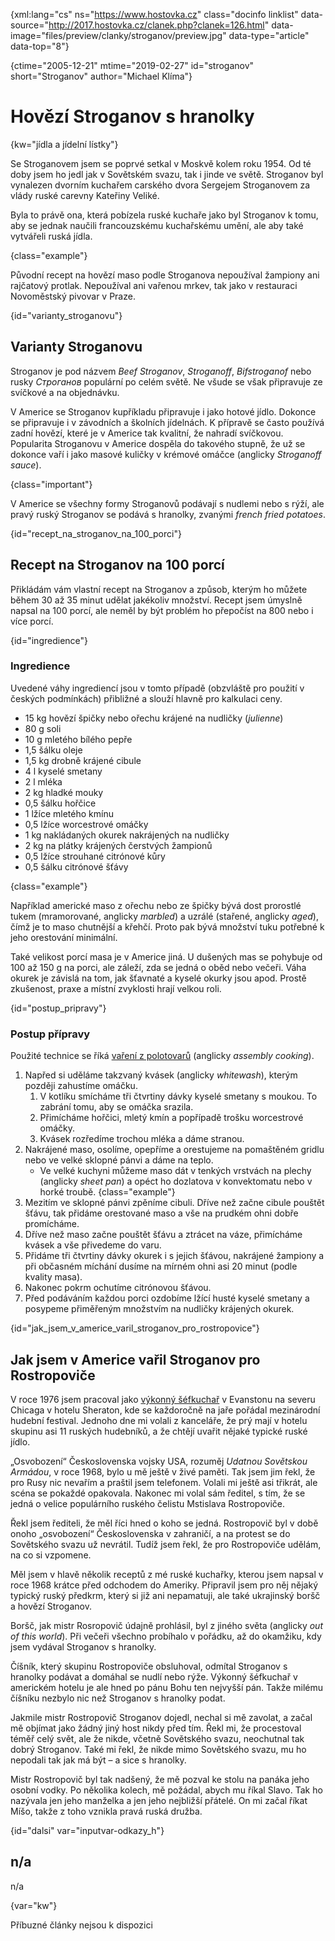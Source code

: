 
{xml:lang="cs" ns="https://www.hostovka.cz" class="docinfo linklist" data-source="http://2017.hostovka.cz/clanek.php?clanek=126.html" data-image="files/preview/clanky/stroganov/preview.jpg" data-type="article" data-top="8"}

{ctime="2005-12-21" mtime="2019-02-27" id="stroganov" short="Stroganov" author="Michael Klíma"}

# Hovězí Stroganov s hranolky

<!-- generated attribute kw by user_udpatekw.sh on 2020-04-21, do not edit -->

{kw="jídla a jídelní lístky"}

Se Stroganovem jsem se poprvé setkal v Moskvě kolem roku 1954. Od té doby jsem ho jedl jak v Sovětském svazu, tak i jinde ve světě. Stroganov byl vynalezen dvorním kuchařem carského dvora Sergejem Stroganovem za vlády ruské carevny Kateřiny Veliké.

Byla to právě ona, která pobízela ruské kuchaře jako byl Stroganov k tomu, aby se jednak naučili francouzskému kuchařskému umění, ale aby také vytvářeli ruská jídla.

{class="example"}

Původní recept na hovězí maso podle Stroganova nepoužíval žampiony ani rajčatový protlak. Nepoužíval ani vařenou mrkev, tak jako v restauraci Novoměstský pivovar v Praze.

{id="varianty_stroganovu"}

## Varianty Stroganovu

Stroganov je pod názvem _Beef Stroganov_, _Stroganoff_, _Bifstroganof_ nebo rusky _Строганов_ populární po celém světě. Ne všude se však připravuje ze svíčkové a na objednávku.

V Americe se Stroganov kupříkladu připravuje i jako hotové jídlo. Dokonce se připravuje i v závodních a školních jídelnách. K přípravě se často používá zadní hovězí, které je v Americe tak kvalitní, že nahradí svíčkovou. Popularita Stroganovu v Americe dospěla do takového stupně, že už se dokonce vaří i jako masové kuličky v krémové omáčce (anglicky _Stroganoff sauce_).

{class="important"}

V Americe se všechny formy Stroganovů podávají s nudlemi nebo s rýží, ale pravý ruský Stroganov se podává s hranolky, zvanými _french fried potatoes_.

{id="recept\_na\_stroganov\_na\_100_porci"}

## Recept na Stroganov na 100 porcí

Přikládám vám vlastní recept na Stroganov a způsob, kterým ho můžete během 30 až 35 minut udělat jakékoliv množství. Recept jsem úmyslně napsal na 100 porcí, ale neměl by být problém ho přepočíst na 800 nebo i více porcí.

{id="ingredience"}

### Ingredience

Uvedené váhy ingrediencí jsou v tomto případě (obzvláště pro použití v českých podmínkách) přibližné a slouží hlavně pro kalkulaci ceny.

  * 15 kg hovězí špičky nebo ořechu krájené na nudličky (_julienne_)
  * 80 g soli
  * 10 g mletého bílého pepře
  * 1,5 šálku oleje
  * 1,5 kg drobně krájené cibule
  * 4 l kyselé smetany
  * 2 l mléka
  * 2 kg hladké mouky
  * 0,5 šálku hořčice
  * 1 lžíce mletého kmínu
  * 0,5 lžíce worcestrové omáčky
  * 1 kg nakládaných okurek nakrájených na nudličky
  * 2 kg na plátky krájených čerstvých žampionů
  * 0,5 lžíce strouhané citrónové kůry
  * 0,5 šálku citrónové šťávy

{class="example"}

Například americké maso z ořechu nebo ze špičky bývá dost prorostlé tukem (mramorované, anglicky _marbled_) a uzrálé (stařené, anglicky _aged_), čímž je to maso chutnější a křehčí. Proto pak bývá množství tuku potřebné k jeho orestování minimální.

Také velikost porcí masa je v Americe jiná. U dušených mas se pohybuje od 100 až 150 g na porci, ale záleží, zda se jedná o oběd nebo večeři. Váha okurek je závislá na tom, jak šťavnaté a kyselé okurky jsou apod. Prostě zkušenost, praxe a místní zvyklosti hrají velkou roli.

{id="postup_pripravy"}

### Postup přípravy

Použité technice se říká [vaření z polotovarů][1] (anglicky _assembly cooking_).

  1. Napřed si uděláme takzvaný kvásek (anglicky _whitewash_), kterým později zahustíme omáčku. 
      1. V kotlíku smícháme tři čtvrtiny dávky kyselé smetany s moukou. To zabrání tomu, aby se omáčka srazila.
      2. Přimícháme hořčici, mletý kmín a popřípadě trošku worcestrové omáčky.
      3. Kvásek rozředíme trochou mléka a dáme stranou.
  2. Nakrájené maso, osolíme, opepříme a orestujeme na pomaštěném gridlu nebo ve velké sklopné pánvi a dáme na teplo. 
      * Ve velké kuchyni můžeme maso dát v tenkých vrstvách na plechy (anglicky _sheet pan_) a opéct ho dozlatova v konvektomatu nebo v horké troubě. {class="example"}
  3. Mezitím ve sklopné pánvi zpěníme cibuli. Dříve než začne cibule pouštět šťávu, tak přidáme orestované maso a vše na prudkém ohni dobře promícháme.
  4. Dříve než maso začne pouštět šťávu a ztrácet na váze, přimícháme kvásek a vše přivedeme do varu.
  5. Přidáme tři čtvrtiny dávky okurek i s jejich šťávou, nakrájené žampiony a při občasném míchání dusíme na mírném ohni asi 20 minut (podle kvality masa).
  6. Nakonec pokrm ochutíme citrónovou šťávou.
  7. Před podáváním každou porci ozdobíme lžící husté kyselé smetany a posypeme přiměřeným množstvím na nudličky krájených okurek.

{id="jak\_jsem\_v\_americe\_varil\_stroganov\_pro_rostropovice"}

## Jak jsem v Americe vařil Stroganov pro Rostropoviče

V roce 1976 jsem pracoval jako [výkonný šéfkuchař][2] v Evanstonu na severu Chicaga v hotelu Sheraton, kde se každoročně na jaře pořádal mezinárodní hudební festival. Jednoho dne mi volali z kanceláře, že prý mají v hotelu skupinu asi 11 ruských hudebníků, a že chtějí uvařit nějaké typické ruské jídlo.

„Osvobození“ Československa vojsky USA, rozuměj _Udatnou Sovětskou Armádou_, v roce 1968, bylo u mě ještě v živé paměti. Tak jsem jim řekl, že pro Rusy nic nevařím a praštil jsem telefonem. Volali mi ještě asi třikrát, ale scéna se pokaždé opakovala. Nakonec mi volal sám ředitel, s tím, že se jedná o velice populárního ruského čelistu Mstislava Rostropoviče.

Řekl jsem řediteli, že měl říci hned o koho se jedná. Rostropovič byl v době onoho „osvobození“ Československa v zahraničí, a na protest se do Sovětského svazu už nevrátil. Tudíž jsem řekl, že pro Rostropoviče udělám, na co si vzpomene.

Měl jsem v hlavě několik receptů z mé ruské kuchařky, kterou jsem napsal v roce 1968 krátce před odchodem do Ameriky. Připravil jsem pro něj nějaký typický ruský předkrm, který si již ani nepamatuji, ale také ukrajinský boršč a hovězí Stroganov.

Boršč, jak mistr Rosropovič údajně prohlásil, byl z jiného světa (anglicky _out of this world_). Při večeři všechno probíhalo v pořádku, až do okamžiku, kdy jsem vydával Stroganov s hranolky.

Číšník, který skupinu Rostropoviče obsluhoval, odmítal Stroganov s hranolky podávat a domáhal se nudlí nebo rýže. Výkonný šéfkuchař v americkém hotelu je ale hned po pánu Bohu ten nejvyšší pán. Takže milému číšníku nezbylo nic než Stroganov s hranolky podat.

Jakmile mistr Rostropovič Stroganov dojedl, nechal si mě zavolat, a začal mě objímat jako žádný jiný host nikdy před tím. Řekl mi, že procestoval téměř celý svět, ale že nikde, včetně Sovětského svazu, neochutnal tak dobrý Stroganov. Také mi řekl, že nikde mimo Sovětského svazu, mu ho nepodali tak jak má být – a sice s hranolky.

Mistr Rostropovič byl tak nadšený, že mě pozval ke stolu na panáka jeho osobní vodky. Po několika kolech, mě požádal, abych mu říkal Slavo. Tak ho nazývala jen jeho manželka a jen jeho nejbližší přátelé. On mi začal říkat Míšo, takže z toho vznikla pravá ruská družba.

{id="dalsi" var="inputvar-odkazy_h"}

## n/a

n/a

{var="kw"}

Příbuzné články nejsou k dispozici

 [1]: /vareni_z_polotovaru
 [2]: /kucharske_tituly#vykonny_sefkuchar

